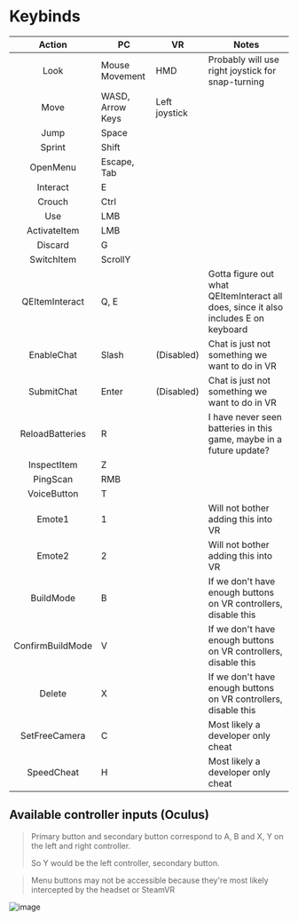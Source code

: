 # Keybinds

|      Action      | PC               | VR            | Notes                                                                               |
|:----------------:|------------------|---------------|-------------------------------------------------------------------------------------|
| Look             | Mouse Movement   | HMD           | Probably will use right joystick for snap-turning                                   |
| Move             | WASD, Arrow Keys | Left joystick |                                                                                     |
| Jump             | Space            |               |                                                                                     |
| Sprint           | Shift            |               |                                                                                     |
| OpenMenu         | Escape, Tab      |               |                                                                                     |
| Interact         | E                |               |                                                                                     |
| Crouch           | Ctrl             |               |                                                                                     |
| Use              | LMB              |               |                                                                                     |
| ActivateItem     | LMB              |               |                                                                                     |
| Discard          | G                |               |                                                                                     |
| SwitchItem       | ScrollY          |               |                                                                                     |
| QEItemInteract   | Q, E             |               | Gotta figure out what QEItemInteract all does, since it also includes E on keyboard |
| EnableChat       | Slash            | (Disabled)    | Chat is just not something we want to do in VR                                      |
| SubmitChat       | Enter            | (Disabled)    | Chat is just not something we want to do in VR                                      |
| ReloadBatteries  | R                |               | I have never seen batteries in this game, maybe in a future update?                 |
| InspectItem      | Z                |               |                                                                                     |
| PingScan         | RMB              |               |                                                                                     |
| VoiceButton      | T                |               |                                                                                     |
| Emote1           | 1                |               | Will not bother adding this into VR                                                 |
| Emote2           | 2                |               | Will not bother adding this into VR                                                 |
| BuildMode        | B                |               | If we don't have enough buttons on VR controllers, disable this                     |
| ConfirmBuildMode | V                |               | If we don't have enough buttons on VR controllers, disable this                     |
| Delete           | X                |               | If we don't have enough buttons on VR controllers, disable this                     |
| SetFreeCamera    | C                |               | Most likely a developer only cheat                                                  |
| SpeedCheat       | H                |               | Most likely a developer only cheat                                                  |

## Available controller inputs (Oculus)
> Primary button and secondary button correspond to A, B and X, Y on the left and right controller.
>
> So Y would be the left controller, secondary button.

> Menu buttons may not be accessible because they're most likely intercepted by the headset or SteamVR

![image](https://github.com/DaXcess/lethalcompany-vr-plugin/assets/46288749/820ac975-000a-4409-9fd5-9e74f26e2978)
